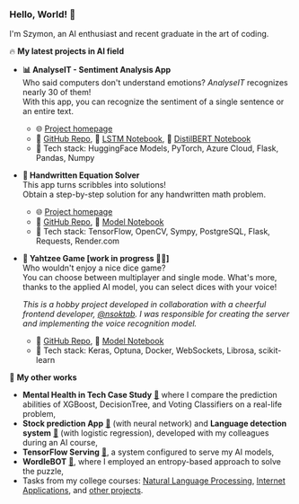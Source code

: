 ### Hello, World! 👋 
I'm Szymon, an AI enthusiast and recent graduate in the art of coding.

🔥 **My latest projects in AI field**
- **📊 AnalyseIT - Sentiment Analysis App**   
 Who said computers don't understand emotions? _AnalyseIT_ recognizes nearly 30 of them!  
With this app, you can recognize the sentiment of a single sentence or an entire text.
  - 🌐 [Project homepage](https://analyseit.onrender.com/)
  - 📁 [GitHub Repo](https://github.com/szymon8576/AnalyseIT), 📘 [LSTM Notebook](https://colab.research.google.com/drive/1bwBMnJFGU2RCaIVwUoTuAzc92nFKcTnu?usp=sharing), 📘 [DistilBERT Notebook](https://colab.research.google.com/drive/1bwBMnJFGU2RCaIVwUoTuAzc92nFKcTnu?usp=sharing)
  - 🔢 Tech stack: HuggingFace Models, PyTorch, Azure Cloud, Flask, Pandas, Numpy
 
- **📝 Handwritten Equation Solver**  
  This app turns scribbles into solutions!  
  Obtain a step-by-step solution for any handwritten math problem.
  - 🌐 [Project homepage](https://eqsolver.onrender.com/)
  - 📁 [GitHub Repo](https://github.com/szymon8576/HandwrittenEquationSolver), 📘 [Model Notebook](https://colab.research.google.com/drive/1M2wchQkJgfzN5KPtlWMlM3uVPgRTHznd?usp=sharing)
  - 🔢 Tech stack: TensorFlow, OpenCV, Sympy, PostgreSQL, Flask, Requests, Render.com

- **🎲 Yahtzee Game [work in progress 👷‍♂️]**  
  Who wouldn't enjoy a nice dice game?  
  You can choose between multiplayer and single mode. What's more, thanks to the applied AI model, you can select dices with your voice!

  _This is a hobby project developed in collaboration with a cheerful frontend developer, [@nsoktab](https://github.com/nsoktab). I was responsible for creating the server and implementing the voice recognition model._
  - 📁 [GitHub Repo](https://github.com/szymon8576/Yahtzee), 📘 [Model Notebook](https://colab.research.google.com/drive/1FOOrM3EnNS871vDrD01rgMnXAtkY5qCm?usp=sharing)
  - 🔢 Tech stack: Keras, Optuna, Docker, WebSockets, Librosa, scikit-learn


 🚀 **My other works**
- **Mental Health in Tech Case Study** [📁](https://rawcdn.githack.com/szymon8576/szymon8576/7fc7f2e885058539bcfb808f905ff9f44c9a5c79/files/Case%20Study%20-%20Mental%20Health%20in%20Tech.html) where I compare the prediction abilities of XGBoost, DecisionTree, and Voting Classifiers on a real-life problem,
- **Stock prediction App** [📁](https://github.com/TheMentalist-w/Stock-agent-DL) (with neural network) and **Language detection system** [📁](https://github.com/Rasalrai/NUM-language_detection) (with logistic regression), developed with my colleagues during an AI course,
- **TensorFlow Serving** [📁](https://github.com/szymon8576/TFServing), a system configured to serve my AI models,
- **WordleBOT** [📁](https://github.com/szymon8576/WordleBOT), where I employed an entropy-based approach to solve the puzzle,
- Tasks from my college courses: [Natural Language Processing](https://github.com/szymon8576/NLP), [Internet Applications](https://github.com/szymon8576/AIACourse), and [other projects](https://github.com/szymon8576?tab=repositories).



<!--
**szymon8576/szymon8576** is a ✨ _special_ ✨ repository because its `README.md` (this file) appears on your GitHub profile.

Here are some ideas to get you started:

- 🔭 I’m currently working on ...
- 🌱 I’m currently learning ...
- 👯 I’m looking to collaborate on ...
- 🤔 I’m looking for help with ...
- 💬 Ask me about ...
- 📫 How to reach me: ...
- 😄 Pronouns: ...
- ⚡ Fun fact: ...
-->
